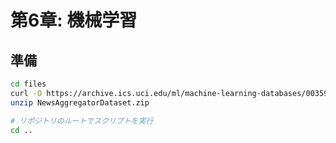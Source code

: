# 第6章: 機械学習

## 準備

```sh
cd files
curl -O https://archive.ics.uci.edu/ml/machine-learning-databases/00359/NewsAggregatorDataset.zip
unzip NewsAggregatorDataset.zip

# リポジトリのルートでスクリプトを実行
cd ..
```
